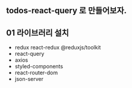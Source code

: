 ## todos-react-query 로 만들어보자. 

## 01 라이브러리 설치
   - redux react-redux @reduxjs/toolkit
   - react-query
   - axios 
   - styled-components
   - react-router-dom
   - json-server 

##    